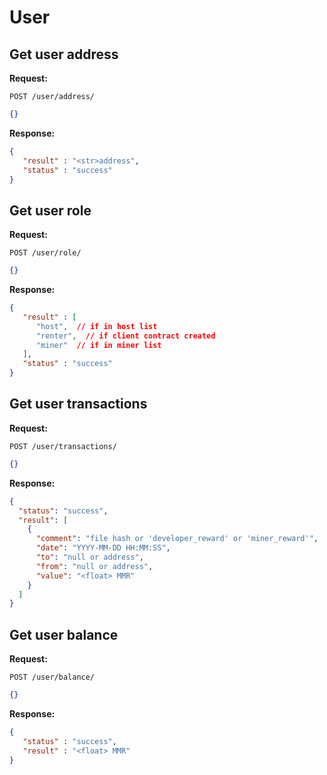 # User

## Get user address
**Request:**

`POST /user/address/`
```json
{}
```
**Response:**
```json
{
   "result" : "<str>address",
   "status" : "success"
}
```

## Get user role
**Request:**

`POST /user/role/`
```json
{}
```
**Response:**
```json
{
   "result" : [
      "host",  // if in host list
      "renter",  // if client contract created
      "miner"  // if in miner list
   ],
   "status" : "success"
}

```

## Get user transactions
**Request:**

`POST /user/transactions/`
```json
{}
```
**Response:**
```json
{
  "status": "success",
  "result": [
    {
      "comment": "file hash or 'developer_reward' or 'miner_reward'",
      "date": "YYYY-MM-DD HH:MM:SS",
      "to": "null or address",
      "from": "null or address",
      "value": "<float> MMR"
    }
  ]
}
```

## Get user balance
**Request:**

`POST /user/balance/`
```json
{}
```
**Response:**
```json
{
   "status" : "success",
   "result" : "<float> MMR"
}

```
